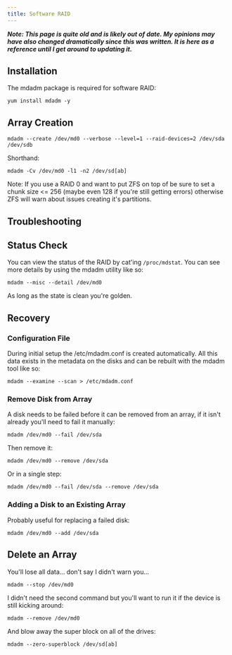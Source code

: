 ```yaml
---
title: Software RAID
---
```


***Note: This page is quite old and is likely out of date. My opinions may have
also changed dramatically since this was written. It is here as a reference
until I get around to updating it.***

## Installation

The mdadm package is required for software RAID:

```
yum install mdadm -y
```

## Array Creation

```
mdadm --create /dev/md0 --verbose --level=1 --raid-devices=2 /dev/sda /dev/sdb
```

Shorthand:

```
mdadm -Cv /dev/md0 -l1 -n2 /dev/sd[ab]
```

Note: If you use a RAID 0 and want to put ZFS on top of be sure to set a chunk
size <= 256 (maybe even 128 if you're still getting errors) otherwise ZFS will
warn about issues creating it's partitions.

## Troubleshooting

## Status Check

You can view the status of the RAID by cat'ing `/proc/mdstat`. You can see more
details by using the mdadm utility like so:

```
mdadm --misc --detail /dev/md0
```

As long as the state is clean you're golden.

## Recovery

### Configuration File

During initial setup the /etc/mdadm.conf is created automatically. All this
data exists in the metadata on the disks and can be rebuilt with the mdadm tool
like so:

```
mdadm --examine --scan > /etc/mdadm.conf
```

### Remove Disk from Array

A disk needs to be failed before it can be removed from an array, if it isn't
already you'll need to fail it manually:

```
mdadm /dev/md0 --fail /dev/sda
```

Then remove it:

```
mdadm /dev/md0 --remove /dev/sda
```

Or in a single step:

```
mdadm /dev/md0 --fail /dev/sda --remove /dev/sda
```

### Adding a Disk to an Existing Array

Probably useful for replacing a failed disk:

```
mdadm /dev/md0 --add /dev/sda
```

## Delete an Array

You'll lose all data... don't say I didn't warn you...

```
mdadm --stop /dev/md0
```

I didn't need the second command but you'll want to run it if the device is
still kicking around:

```
mdadm --remove /dev/md0
```

And blow away the super block on all of the drives:

```
mdadm --zero-superblock /dev/sd[ab]
```

